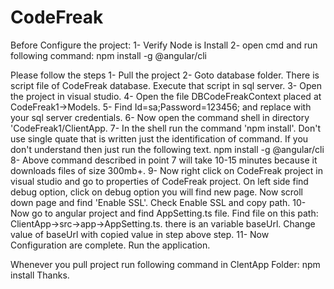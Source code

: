 # CodeFreak

Before Configure the project:
1- Verify Node is Install
2- open cmd and run following command:
	npm install -g @angular/cli

Please follow the steps
1- Pull the project
2- Goto database folder. There is script file of CodeFreak database. Execute that script in sql server.
3- Open the project in visual studio.
4- Open the file DBCodeFreakContext placed at CodeFreak1->Models.
5- Find Id=sa;Password=123456; and replace with your sql server credentials.
6- Now open the command shell in directory 'CodeFreak1/ClientApp.
7- In the shell run the command 'npm install'. Don't use single quate that is written just the identification of command. If       you don't understand then just run the following text.
   npm install -g @angular/cli
8- Above command described in point 7 will take 10-15 minutes because it downloads files of size 300mb+.
9- Now right click on CodeFreak project in visual studio and go to properties of CodeFreak project. On left side find debug option, click on debug option you will find new page. Now scroll down page and find 'Enable SSL'. Check Enable SSL and copy path.
10- Now go to angular project and find AppSetting.ts file. Find file on this path: ClientApp->src->app->AppSetting.ts. there is an variable baseUrl. Change value of baseUrl with copied value in step above step.
11- Now Configuration are complete. Run the application.

Whenever you pull project run following command in ClentApp Folder:
npm install
Thanks.